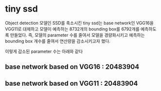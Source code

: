 # tiny ssd 

Object detection 모델인 SSD를 축소시킨 tiny ssd는 base network인 VGG16을 VGG11로 대체하고 모델이 예측하는 8732개의 bounding box를 6792개를 예측하도록 만들었다. 즉, 모델의 parameter 수를 줄여서 모델을 경량화시키고 예측하는 bounding box 개수를 줄여서 연산량을 감소시키고자 했다.

이렇게 감소된 parameter 수는 아래와 같다
## base network based on VGG16 : 20483904
## base network based on VGG11 : 20483904
